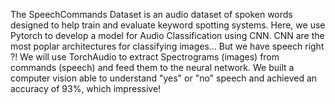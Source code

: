 The SpeechCommands Dataset is an audio dataset of spoken words designed to help train and evaluate keyword spotting systems. Here, we use Pytorch to develop a model for Audio Classification using CNN. CNN are the most poplar architectures for classifying images... But we have speech right ?! We will use TorchAudio to extract Spectrograms (images) from commands (speech) and feed them to the neural network. We built a computer vision able to understand "yes" or "no" speech and achieved an accuracy of 93%, which impressive!